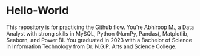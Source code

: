 # Hello-World
This repository is for practicing the Github flow.
You're Abhiroop M., a Data Analyst with strong skills in MySQL, Python (NumPy, Pandas), Matplotlib, Seaborn, and Power BI. You graduated in 2023 with a Bachelor of Science in Information Technology from Dr. N.G.P. Arts and Science College.

